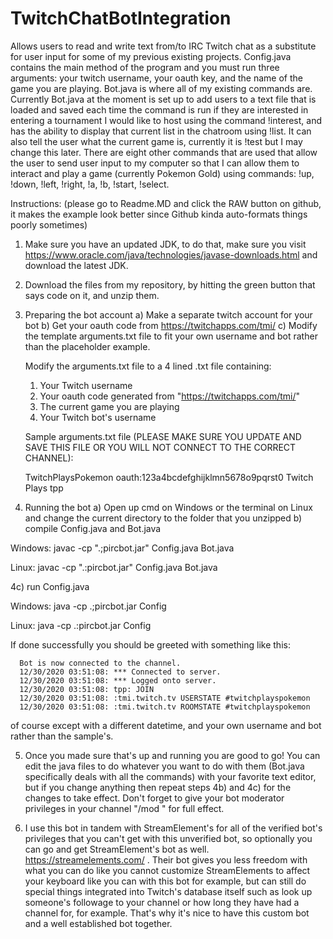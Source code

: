 # TwitchChatBotIntegration
Allows users to read and write text from/to IRC Twitch chat as a substitute for user input for some of my previous existing projects. Config.java contains the main method of the program and you must run three arguments: your twitch username, your oauth key, and the name of the game you are playing. Bot.java is where all of my existing commands are. Currently Bot.java at the moment is set up to add users to a text file that is loaded and saved each time the command is run if they are interested in entering a tournament I would like to host using the command !interest, and has the ability to display that current list in the chatroom using !list. It can also tell the user what the current game is, currently it is !test but I may change this later. There are eight other commands that are used that allow the user to send user input to my computer so that I can allow them to interact and play a game (currently Pokemon Gold) using commands: !up, !down, !left, !right, !a, !b, !start, !select.


Instructions: (please go to Readme.MD and click the RAW button on github, it makes the example look better since Github kinda auto-formats things poorly sometimes)

1) Make sure you have an updated JDK, to do that, make sure you visit https://www.oracle.com/java/technologies/javase-downloads.html and download the latest JDK.

2) Download the files from my repository, by hitting the green button that says code on it, and unzip them.

3) Preparing the bot account
a) Make a separate twitch account for your bot 
b) Get your oauth code from https://twitchapps.com/tmi/ 
c) Modify the template arguments.txt file to fit your own username and bot rather than the placeholder example. 


      Modify the arguments.txt file to a 4 lined .txt file containing:
      1) Your Twitch username
      2) Your oauth code generated from "https://twitchapps.com/tmi/"
      3) The current game you are playing
      4) Your Twitch bot's username
      
      Sample arguments.txt file (PLEASE MAKE SURE YOU UPDATE AND SAVE THIS FILE OR YOU WILL NOT CONNECT TO THE CORRECT CHANNEL):
      
      TwitchPlaysPokemon
      oauth:123a4bcdefghijklmn5678o9pqrst0
      Twitch Plays
      tpp

4) Running the bot
a) Open up cmd on Windows or the terminal on Linux and change the current directory to the folder that you unzipped
b) compile Config.java and Bot.java

Windows:
javac -cp ".;pircbot.jar" Config.java Bot.java

Linux:
javac -cp ".:pircbot.jar" Config.java Bot.java

4c) run Config.java

Windows:
java -cp .;pircbot.jar Config

Linux:
java -cp .:pircbot.jar Config

If done successfully you should be greeted with something like this:

      Bot is now connected to the channel.
      12/30/2020 03:51:08: *** Connected to server.
      12/30/2020 03:51:08: *** Logged onto server.
      12/30/2020 03:51:08: tpp: JOIN
      12/30/2020 03:51:08: :tmi.twitch.tv USERSTATE #twitchplayspokemon
      12/30/2020 03:51:08: :tmi.twitch.tv ROOMSTATE #twitchplayspokemon

of course except with a different datetime, and your own username and bot rather than the sample's.


5) Once you made sure that's up and running you are good to go! You can edit the java files to do whatever you want to do with them (Bot.java specifically deals with all the commands) with your favorite text editor, but if you change anything then repeat steps 4b) and 4c) for the changes to take effect. Don't forget to give your bot moderator privileges in your channel "/mod <botname>" for full effect.

6) I use this bot in tandem with StreamElement's for all of the verified bot's privileges that you can't get with this unverified bot, so optionally you can go and get StreamElement's bot as well. https://streamelements.com/ . Their bot gives you less freedom with what you can do like you cannot customize StreamElements to affect your keyboard like you can with this bot for example, but can still do special things integrated into Twitch's database itself such as look up someone's followage to your channel or how long they have had a channel for, for example. That's why it's nice to have this custom bot and a well established bot together.
